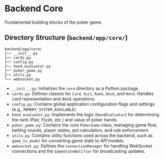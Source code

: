 # Backend Core

Fundamental building blocks of the poker game.

## Directory Structure (`backend/app/core/`)

```
backend/app/core/
├── __init__.py
├── cards.py
├── config.py
├── hand_evaluator.py
├── poker_game.py
├── utils.py
└── websocket.py
```

*   `__init__.py`: Initializes the `core` directory as a Python package.
*   `cards.py`: Defines classes for `Card`, `Suit`, `Rank`, `Deck`, and `Hand`. Handles card representation and deck operations.
*   `config.py`: Contains global application configuration flags and settings (e.g., `MEMORY_SYSTEM_AVAILABLE`).
*   `hand_evaluator.py`: Implements the logic (`HandEvaluator`) for determining the rank (Pair, Flush, etc.) and value of poker hands.
*   `poker_game.py`: Contains the core `PokerGame` class, managing game flow, betting rounds, player states, pot calculation, and rule enforcement.
*   `utils.py`: Contains utility functions used across the backend, such as `game_to_model` for converting game state to API models.
*   `websocket.py`: Defines the `ConnectionManager` for handling WebSocket connections and the `GameStateNotifier` for broadcasting updates.
